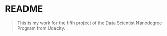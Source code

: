 # README
> This is my work for the fifth project of the Data Scientist Nanodegree Program from Udacity.
